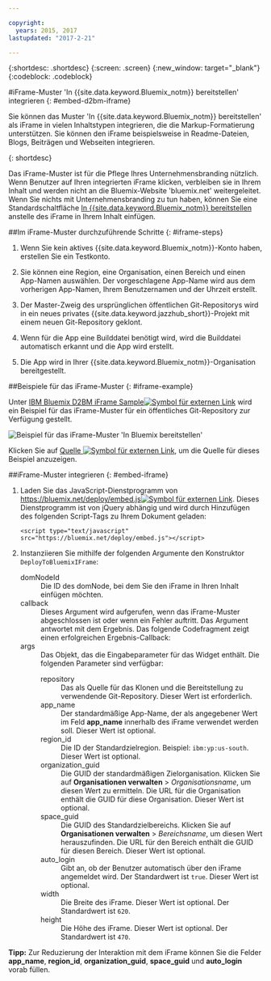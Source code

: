 ```yaml
---

copyright:
  years: 2015, 2017
lastupdated: "2017-2-21"

---
```


{:shortdesc: .shortdesc}
{:screen: .screen}
{:new_window: target="_blank"}
{:codeblock: .codeblock}

#iFrame-Muster 'In {{site.data.keyword.Bluemix_notm}} bereitstellen' integrieren
{: #embed-d2bm-iframe}


Sie können das Muster 'In {{site.data.keyword.Bluemix_notm}} bereitstellen' als iFrame in vielen Inhaltstypen integrieren, die die Markup-Formatierung unterstützen. Sie können den iFrame beispielsweise in Readme-Dateien, Blogs, Beiträgen und Webseiten integrieren.

{: shortdesc}

Das iFrame-Muster ist für die Pflege Ihres Unternehmensbranding nützlich. Wenn Benutzer
auf Ihren integrierten iFrame klicken, verbleiben sie in Ihrem Inhalt und werden nicht an die
Bluemix-Website 'bluemix.net' weitergeleitet. Wenn Sie nichts mit Unternehmensbranding zu tun haben, können Sie
eine Standardschaltfläche [In {{site.data.keyword.Bluemix_notm}} bereitstellen](/docs/develop/deploy_button.html) anstelle des iFrame in Ihrem Inhalt einfügen.

##Im iFrame-Muster durchzuführende Schritte {: #iframe-steps}

1. Wenn Sie kein aktives {{site.data.keyword.Bluemix_notm}}-Konto haben, erstellen Sie ein Testkonto.

2. Sie können eine Region, eine Organisation, einen Bereich und einen App-Namen auswählen. Der vorgeschlagene App-Name wird aus dem vorherigen App-Namen, Ihrem Benutzernamen und der Uhrzeit erstellt.

3. Der Master-Zweig des ursprünglichen öffentlichen Git-Repositorys wird in ein neues privates {{site.data.keyword.jazzhub_short}}-Projekt mit einem neuen Git-Repository geklont.

4. Wenn für die App eine Builddatei benötigt wird, wird die Builddatei automatisch erkannt und die App wird erstellt.

5. Die App wird in Ihrer {{site.data.keyword.Bluemix_notm}}-Organisation bereitgestellt.

##Beispiele für das iFrame-Muster {: #iframe-example}

<p>
Unter <a class="xref" href="http://d2bm-iframe-sample.ng.bluemix.net/" target="_blank" title="(Wird in einer neuen Registerkarte oder in einem neuen Fenster geöffnet)">IBM Bluemix D2BM iFrame Sample<img class="image" src="../icons/launch-glyph.svg" alt="Symbol für externen Link"/></a> wird ein Beispiel für das iFrame-Muster für ein öffentliches Git-Repository zur Verfügung gestellt.<div class="image"><img class="image" src="images/d2bm_iframe_sample2.png" alt="Beispiel für das iFrame-Muster 'In Bluemix bereitstellen'" /></div>
</p>

<p>
Klicken Sie auf <a class="xref" href="https://hub.jazz.net/project/idsorg/d2bm-iframe-sample/overview" target="_blank" title="(Wird in einer neuen Registerkarte oder in einem neuen Fenster geöffnet)">Quelle <img class="image" src="../icons/launch-glyph.svg" alt="Symbol für externen Link"/></a>, um die Quelle für dieses Beispiel anzuzeigen.
</p>

##iFrame-Muster integrieren {: #embed-iframe}  

<ol>
<li>Laden Sie das JavaScript-Dienstprogramm von <a class="xref" href="https://bluemix.net/deploy/embed.js" target="_blank" title="(Wird in einer neuen Registerkarte oder in einem neuen Fenster geöffnet)">https://bluemix.net/deploy/embed.js<img class="image" src="../icons/launch-glyph.svg" alt="Symbol für externen Link"/></a>. Dieses Dienstprogramm ist von jQuery abhängig und wird durch Hinzufügen des folgenden Script-Tags zu Ihrem Dokument geladen:
<pre class="pre">
<code>&lt;script type="text/javascript" src="https://bluemix.net/deploy/embed.js"&gt;&lt;/script&gt;</code>
</pre>
</li>
<li> Instanziieren Sie mithilfe der folgenden Argumente den Konstruktor <code>DeployToBluemixIFrame</code>:

<dl class="parml">
<dt class="pt dlterm">domNodeId</dt>
<dd class="pd">Die ID des domNode, bei dem Sie den iFrame in Ihren Inhalt einfügen möchten.</dd>

<dt class="pt dlterm">callback</dt>
<dd class="pd">Dieses Argument wird aufgerufen, wenn das iFrame-Muster abgeschlossen ist oder wenn ein Fehler auftritt. Das Argument antwortet mit dem Ergebnis. Das folgende Codefragment zeigt einen erfolgreichen Ergebnis-Callback:</dd>

<dt class="pt dlterm">args</dt>
<dd class="pd">Das Objekt, das die Eingabeparameter für das Widget enthält. Die folgenden Parameter sind verfügbar:

<dl class="parml">

<dt class="pt dlterm">repository</dt>
<dd class="pd">Das als Quelle für das Klonen und die Bereitstellung zu verwendende Git-Repository. Dieser Wert ist erforderlich.</dd>

<dt class="pt dlterm">app_name</dt>
<dd class="pd">Der standardmäßige App-Name, der als angegebener Wert im Feld <strong>app_name</strong> innerhalb des iFrame verwendet werden soll. Dieser Wert ist optional.</dd>


<dt class="pt dlterm">region_id</dt>
<dd class="pd">Die ID der Standardzielregion. Beispiel: <code>ibm:yp:us-south</code>. Dieser Wert ist optional.</dd>

<dt class="pt dlterm">organization_guid</dt>
<dd class="pd">Die GUID der standardmäßigen Zielorganisation. Klicken Sie auf <strong>Organisationen verwalten</strong> > <i>Organisationsname</i>, um diesen Wert zu ermitteln. Die URL für die Organisation enthält die GUID für diese Organisation. Dieser Wert ist optional.</dd>

<dt class="pt dlterm">space_guid</dt>
<dd class="pd">Die GUID des Standardzielbereichs. Klicken Sie auf <strong>Organisationen verwalten</strong> > <i>Bereichsname</i>, um diesen Wert herauszufinden. Die URL für den Bereich enthält die GUID für diesen Bereich. Dieser Wert ist optional.</dd>

<dt class="pt dlterm">auto_login</dt>
<dd class="pd">Gibt an, ob der Benutzer automatisch über den iFrame angemeldet wird. Der Standardwert ist <code>true</code>. Dieser Wert ist optional.</dd>

<dt class="pt dlterm">width</dt>
<dd class="pd">Die Breite des iFrame. Dieser Wert ist optional. Der Standardwert ist <code>620</code>.</dd>

<dt class="pt dlterm">height</dt>
<dd class="pd">Die Höhe des iFrame. Dieser Wert ist optional. Der Standardwert ist <code>470</code>.</dd>
</dl>

</dd>
</dl>
</li>
</ol>  

**Tipp:** Zur Reduzierung der Interaktion mit dem iFrame können Sie die Felder **app_name**, **region_id**, **organization_guid**, **space_guid** und **auto_login** vorab füllen.
